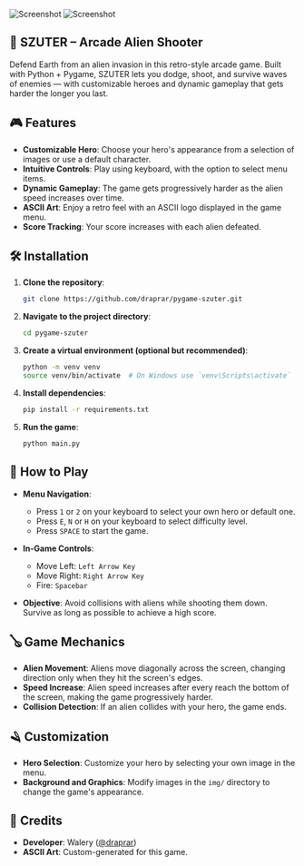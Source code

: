 ![Screenshot](img/screenshot_1.png)
![Screenshot](img/screenshot_2.png)


## 🚀 **SZUTER – Arcade Alien Shooter**

Defend Earth from an alien invasion in this retro-style arcade game.
Built with Python + Pygame, SZUTER lets you dodge, shoot, and survive waves of enemies — with customizable heroes and dynamic gameplay that gets harder the longer you last.

## 🎮 **Features**

- **Customizable Hero**: Choose your hero's appearance from a selection of images or use a default character.
- **Intuitive Controls**: Play using keyboard, with the option to select menu items.
- **Dynamic Gameplay**: The game gets progressively harder as the alien speed increases over time.
- **ASCII Art**: Enjoy a retro feel with an ASCII logo displayed in the game menu.
- **Score Tracking**: Your score increases with each alien defeated.

## 🛠️ **Installation**

1. **Clone the repository**:
    ```bash
    git clone https://github.com/draprar/pygame-szuter.git
    ```
2. **Navigate to the project directory**:
    ```bash
    cd pygame-szuter
    ```
3. **Create a virtual environment (optional but recommended)**:
    ```bash
    python -m venv venv
    source venv/bin/activate  # On Windows use `venv\Scripts\activate`
    ```
4. **Install dependencies**:
    ```bash
    pip install -r requirements.txt
    ```
5. **Run the game**:
    ```bash
    python main.py
    ```

## 🎯 **How to Play**

- **Menu Navigation**:
  - Press `1` or `2` on your keyboard to select your own hero or default one.
  - Press `E`, `N` or `H` on your keyboard to select difficulty level.
  - Press `SPACE` to start the game.
  
- **In-Game Controls**:
  - Move Left: `Left Arrow Key`
  - Move Right: `Right Arrow Key`
  - Fire: `Spacebar`

- **Objective**: Avoid collisions with aliens while shooting them down. Survive as long as possible to achieve a high score.

## 🪕 **Game Mechanics**

- **Alien Movement**: Aliens move diagonally across the screen, changing direction only when they hit the screen's edges.
- **Speed Increase**: Alien speed increases after every reach the bottom of the screen, making the game progressively harder.
- **Collision Detection**: If an alien collides with your hero, the game ends.

## 🪒 **Customization**

- **Hero Selection**: Customize your hero by selecting your own image in the menu.
- **Background and Graphics**: Modify images in the `img/` directory to change the game's appearance.

## 👤 **Credits**

- **Developer**: Walery ([@draprar](https://github.com/draprar/))
- **ASCII Art**: Custom-generated for this game.

